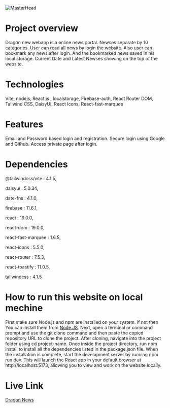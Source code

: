 ![MasterHead](https://i.ibb.co/tMQ4h2WV/Screenshot-2025-06-25-140659.png)

# Project overview
Dragon new webapp is a online news portal. Newses separate by 10 categories. User can read all news by login the website. Also user can bookmark any news after login. And the bookmarked news saved in his local storage. Current Date and Latest Newses showing on the top of the website.

# Technologies
Vite, nodejs, React.js , localstorage, Firebase-auth, React Router DOM, Tailwind CSS, DaisyUI, React Icons, React-fast-marquee

# Features
Email and Password based login and registration. Secure login using Google and Github. Access private page after login.

# Dependencies
@tailwindcss/vite : 4.1.5,

daisyui : 5.0.34,

date-fns : 4.1.0,

firebase : 11.6.1,

react : 19.0.0,

react-dom : 19.0.0,

react-fast-marquee : 1.6.5,

react-icons : 5.5.0,

react-router : 7.5.3,

react-toastify : 11.0.5,

tailwindcss : 4.1.5 

# How to run this website on local mechine
First make sure Node.js and npm are installed on your system. If not then You can install them from [Node.JS](https://nodejs.org). Next, open a terminal or command prompt and use the git clone command and then paste the copied repository URL to clone the project. After cloning, navigate into the project folder using cd project-name. Once inside the project directory, run npm install to install all the dependencies listed in the package.json file. When the installation is complete, start the development server by running npm run dev. This will launch the React app in your default browser at http://localhost:5173, allowing you to view and work on the website locally.

# Live Link
[Dragon News](https://dragon-news-m.web.app/)
